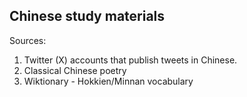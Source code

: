 ## Chinese study materials

Sources:
1. Twitter (X) accounts that publish tweets in Chinese.
2. Classical Chinese poetry
3. Wiktionary - Hokkien/Minnan vocabulary 
